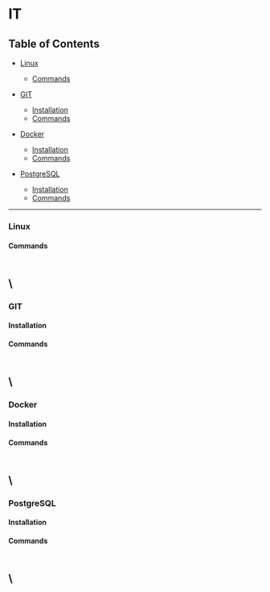 # IT


## Table of Contents

- [Linux](#linux)
  - [Commands](#linux.commands)

- [GIT](#git)
  - [Installation](#git.install)
  - [Commands](#git.commands)

- [Docker](#docker)
  - [Installation](#docker.install)
  - [Commands](#docker.commands)

- [PostgreSQL](#postgres)
  - [Installation](#postgres.install)
  - [Commands](#postgres.commands)



--------------------------------------------------------------------------------

### Linux <a name="linux"></a>


#### Commands <a name="linux.commands"></a>



\
\
--------------------------------------------------------------------------------

### GIT <a name="git"></a>


#### Installation <a name="git.install"></a>


#### Commands <a name="git.commands"></a>



\
\
--------------------------------------------------------------------------------

### Docker <a name="docker"></a>


#### Installation <a name="docker.install"></a>


#### Commands <a name="docker.commands"></a>



\
\
--------------------------------------------------------------------------------

### PostgreSQL <a name="postgres"></a>


#### Installation <a name="postgres.install"></a>


#### Commands <a name="postgres.commands"></a>



\
\
--------------------------------------------------------------------------------



